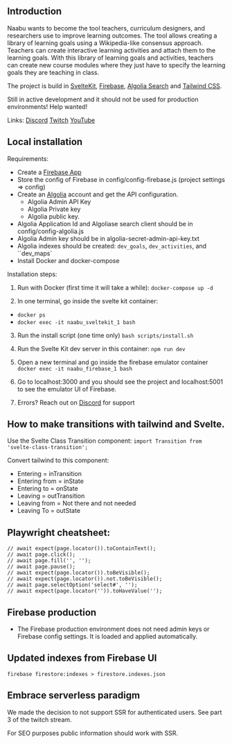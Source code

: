 
## Introduction

Naabu wants to become the tool teachers, curriculum designers, and researchers use to improve learning outcomes. The tool allows creating a library of learning goals using a Wikipedia-like consensus approach. Teachers can create interactive learning activities and attach them to the learning goals. With this library of learning goals and activities, teachers can create new course modules where they just have to specify the learning goals they are teaching in class. 

The project is build in  [SvelteKit](https://kit.svelte.dev/), [Firebase](https://firebase.google.com/), [Algolia Search](https://www.algolia.com) and [Tailwind CSS](https://tailwindcss.com/).

Still in active development and it should not be used for production environments! Help wanted!

Links:
[Discord](https://discord.gg/tz2CSSrBgt)
[Twitch](https://www.twitch.tv/seriouspapa)
[YouTube](https://www.youtube.com/channel/UC9M52Jh9fKPGNF8HGBAbsqw)

## Local installation
Requirements:
- Create a [Firebase App](https://firebase.google.com/)
- Store the config of Firebase in config/config-firebase.js (project settings => config)
- Create an [Algolia](https://www.algolia.com/) account and get the API configuration.
  - Algolia Admin API Key
  - Algolia Private key
  - Algolia public key.
- Algolia Application Id and Algoliase search client should be in config/config-algolia.js
- Algolia Admin key should be in algolia-secret-admin-api-key.txt
- Algolia indexes should be created: ``dev_goals``, ``dev_activities``, and ``dev_maps`
- Install Docker and docker-compose

Installation steps:

1. Run with Docker (first time it will take a while):
``docker-compose up -d``

2. In one terminal, go inside the svelte kit container: 

- ``docker ps``
- ``docker exec -it naabu_sveltekit_1 bash``

3. Run the install script (one time only)
``bash scripts/install.sh``

4. Run the Svelte Kit dev server in this container:
``npm run dev``

5. Open a new terminal and go inside the firebase emulator container
``docker exec -it naabu_firebase_1 bash``

6. Go to localhost:3000 and you should see the project and localhost:5001 to see the emulator UI of Firebase.

7. Errors? Reach out on [Discord](https://discord.gg/tz2CSSrBgt) for support

## How to make transitions with tailwind and Svelte.
Use the Svelte Class Transition component:
``
  import Transition from 'svelte-class-transition';
``

Convert tailwind to this component:

- Entering = inTransition
- Entering from = inState
- Entering to = onState
- Leaving = outTransition
- Leaving from = Not there and not needed
- Leaving To = outState

## Playwright cheatsheet:
```
// await expect(page.locator()).toContainText();
// await page.click();
// await page.fill('', '');
// await page.pause();
// await expect(page.locator()).toBeVisible();
// await expect(page.locator()).not.toBeVisible();
// await page.selectOption('select#', '');
// await expect(page.locator('')).toHaveValue('');
```

## Firebase production
- The Firebase production environment does not need admin keys or Firebase config settings. It is loaded and applied automatically.

## Updated indexes from Firebase UI
`firebase firestore:indexes > firestore.indexes.json`

## Embrace serverless paradigm
We made the decision to not support SSR for authenticated users. See part 3 of the twitch stream.

For SEO purposes public information should work with SSR.
